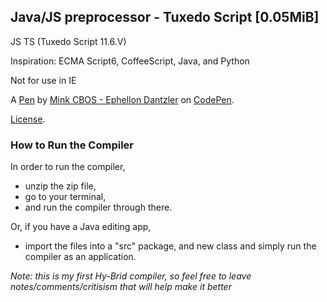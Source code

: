 Java/JS preprocessor - Tuxedo Script [0.05MiB]
-----------------------------------------------------
JS TS (Tuxedo Script 11.6.V)

Inspiration:
ECMA Script6, CoffeeScript, Java, and Python

Not for use in IE

A [Pen](http://codepen.io/Ephellon/pen/EvxVaJ) by [Mink CBOS - Ephellon Dantzler](http://codepen.io/Ephellon) on [CodePen](http://codepen.io/).

[License](http://codepen.io/Ephellon/pen/EVxVaj/license).

### How to Run the Compiler
In order to run the compiler,
- unzip the zip file,
- go to your terminal,
- and run the compiler through there.

Or, if you have a Java editing app,
- import the files into a "src" package, and new class and simply run the compiler as an application.

_Note: this is my first Hy-Brid compiler, so feel free to leave notes/comments/critisism that will help make it better_

